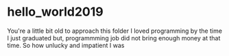 # hello_world2019
You're a little bit old to approach this folder
I loved programming by the time I just graduated but, programmming job did not bring enough money at that time. So how unlucky and impatient  I was
